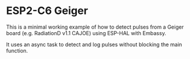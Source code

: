 # ESP2-C6 Geiger

This is a minimal working example of how to detect pulses from a Geiger board (e.g. RadiationD v1.1 CAJOE) using ESP-HAL with Embassy. 

It uses an async task to detect and log pulses without blocking the main function. 
